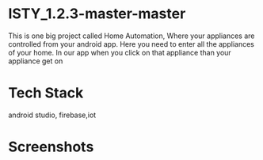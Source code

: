 # ISTY_1.2.3-master-master

This is one big project called Home Automation, Where your appliances are controlled from your android app. Here you need to enter all the appliances of your home.
In our app when you click on that appliance than your appliance get on

# Tech Stack
android studio, firebase,iot

# Screenshots

